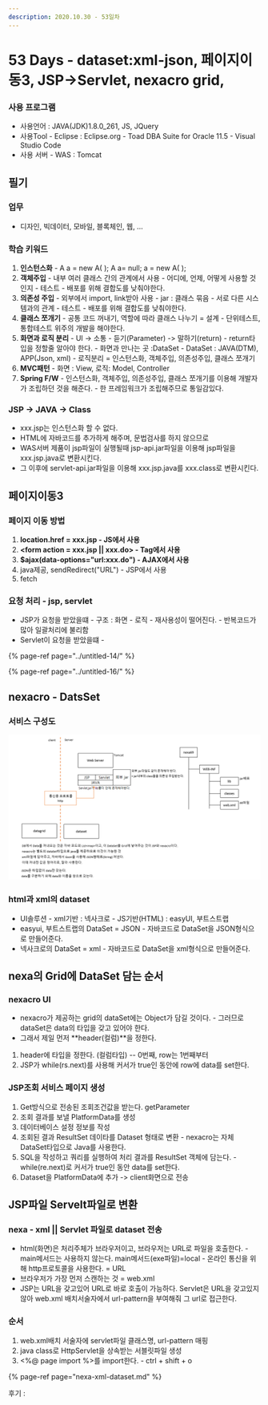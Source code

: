```yaml
---
description: 2020.10.30 - 53일차
---
```


# 53 Days - dataset:xml-json, 페이지이동3, JSP-&gt;Servlet, nexacro grid,

### 사용 프로그램

* 사용언어 : JAVA\(JDK\)1.8.0\_261, JS, JQuery
* 사용Tool  - Eclipse : Eclipse.org - Toad DBA Suite for Oracle 11.5 - Visual Studio Code
* 사용 서버 - WAS : Tomcat

## 필기

### 업무

* 디자인, 빅데이터, 모바일, 블록체인, 웹, ...

### 학습 키워드

1. **인스턴스화** - A a = new A\( \);   A a= null; a = new A\( \);
2. **객체주입** - 내부 여러 클래스 간의 관계에서 사용 - 어디에, 언제, 어떻게 사용할 것인지 - 테스트 - 배포를 위해 결합도를 낮춰야한다.
3. **의존성 주입** - 외부에서 import, link받아 사용 - jar : 클래스 묶음  - 서로 다른 시스템과의 관계 - 테스트 - 배포를 위해 결합도를 낮춰야한다.
4. **클래스 쪼개기** - 공통 코드 꺼내기, 역할에 따라 클래스 나누기 = 설계 - 단위테스트, 통합테스트 위주의 개발을 해야한다.
5. **화면과 로직 분리** - UI -&gt; 소통 - 듣기\(Parameter\) -&gt; 말하기\(return\) - return타입을 정할줄 알아야 한다. - 화면과 만나는 곳 :DataSet - DataSet : JAVA\(DTM\), APP\(Json, xml\) - 로직분리 = 인스턴스화, 객체주입, 의존성주입, 클래스 쪼개기
6. **MVC패턴** - 화면 : View, 로직: Model, Controller
7. **Spring F/W** - 인스턴스화, 객체주입, 의존성주입, 클래스 쪼개기를 이용해 개발자가 조립하던 것을 해준다. - 한 프레임워크가 조립해주므로 통일감있다.

### JSP -&gt; JAVA -&gt; Class

* xxx.jsp는 인스턴스화 할 수 없다.
* HTML에 자바코드를 추가하게 해주며, 문법검사를 하지 않으므로
* WAS서버 제품이 jsp파일이 실행될때 jsp-api.jar파일을 이용해 jsp파일을 xxx.jsp.java로 변환시킨다.
* 그 이후에 servlet-api.jar파일을 이용해 xxx.jsp.java를 xxx.class로 변환시킨다.

## 페이지이동3

### 페이지 이동 방법

1. **location.href = xxx.jsp - JS에서 사용**
2. **&lt;form action = xxx.jsp \|\| xxx.do&gt; - Tag에서 사용**
3. **$ajax\(data-options="url:xxx.do"\) - AJAX에서 사용**
4. java제공, sendRedirect\("URL"\) - JSP에서 사용
5. fetch

### 요청 처리 - jsp, servlet

* JSP가 요청을 받았을떄 - 구조 : 화면 - 로직 - 재사용성이 떨어진다. - 반복코드가 많아 일괄처리에 불리함
* Servlet이 요청을 받았을떄 - 

{% page-ref page="../untitled-14/" %}

{% page-ref page="../untitled-16/" %}

## nexacro - DatsSet

### 서비스 구성도

![](../../.gitbook/assets/.png%20%2811%29.png)

### html과 xml의 dataset

* UI솔루션 - xml기반 : 넥사크로 - JS기반\(HTML\) : easyUI, 부트스트랩
* easyui, 부트스트랩의 DataSet = JSON - 자바코드로 DataSet을 JSON형식으로 만들어준다.
* 넥사크로의 DataSet = xml - 자바코드로 DataSet을 xml형식으로 만들어준다.

## nexa의 Grid에 DataSet 담는 순서

### nexacro UI

* nexacro가 제공하는 grid의 dataSet에는 Object가 담길 것이다. - 그러므로 dataSet은 data의 타입을 갖고 있어야 한다.
* 그래서 제일 먼저 **header\(컬럼\)**을 정한다.

1. header에 타입을 정한다. \(컬럼타입\) -- 0번째, row는 1번째부터
2. JSP가 while\(rs.next\)를 사용해 커서가 true인 동안에 row에 data를 set한다.

### JSP조회 서비스 페이지 생성

1. Get방식으로 전송된 조회조건값을 받는다. getParameter
2. 조회 결과를 보낼 PlatformData를 생성
3. 데이터베이스 설정 정보를 작성
4. 조회된 결과 ResultSet 데이타를 Dataset 형태로 변환 - nexacro는 자체 DataSet타입으로 Java를 사용한다.
5. SQL을 작성하고 쿼리를 실행하여 처리 결과를 ResultSet 객체에 담는다. - while\(re.next\)로 커서가 true인 동안 data를 set한다.
6. Dataset을 PlatformData에 추가 -&gt; client화면으로 전송

## JSP파일 Servelt파일로 변환

### nexa - xml \|\| Servlet 파일로 dataset 전송

* html\(화면\)은 처리주체가 브라우저이고, 브라우저는 URL로 파일을 호출한다. - main메서드는 사용하지 않는다. main메서드\(exe파일\)=local - 온라인 통신을 위해 http프로토콜을 사용한다. = URL
* 브라우저가 가장 먼저 스캔하는 것 = web.xml
* JSP는 URL을 갖고있어 URL로 바로 호출이 가능하다. Servlet은 URL을 갖고있지 않아 web.xml 배치서술자에서 url-pattern을 부여해줘 그 url로 접근한다.

### 순서

1. web.xml배치 서술자에 servlet파일 클래스명, url-pattern 매핑
2. java class로 HttpServlet을 상속받는 서블릿파일 생성
3. &lt;%@ page import %&gt;를 import한다. - ctrl + shift + o

{% page-ref page="nexa-xml-dataset.md" %}

후기 : 

